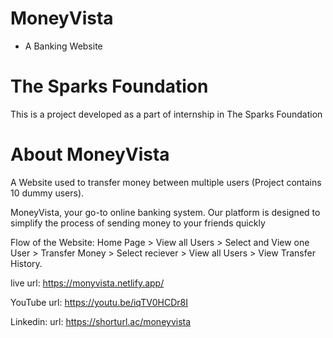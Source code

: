 # MoneyVista
- A Banking Website
# The Sparks Foundation
This is a project developed as a part of internship in The Sparks Foundation
# About MoneyVista
A Website used to transfer money between multiple users (Project contains 10 dummy users).

MoneyVista, your go-to online banking system. Our platform is designed to simplify the process of sending money to your friends quickly

Flow of the Website: Home Page > View all Users > Select and View one User > Transfer Money > Select reciever > View all Users > View Transfer History.

live url: https://monyvista.netlify.app/

YouTube url: https://youtu.be/iqTV0HCDr8I

Linkedin: url: https://shorturl.ac/moneyvista
